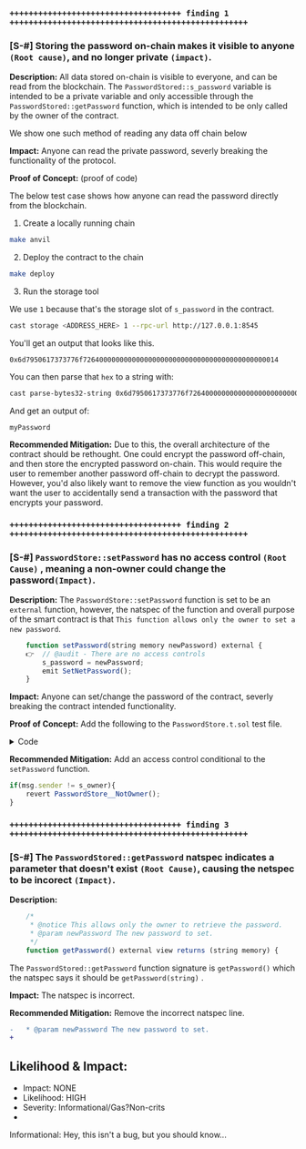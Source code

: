 
### `++++++++++++++++++++++++++++++++++++ finding 1 ++++++++++++++++++++++++++++++++++++++++++++++++++`

### [S-#] Storing the password on-chain makes it visible to anyone `(Root cause)`, and no longer private `(impact)`.

**Description:** All data stored on-chain is visible to everyone, and can be read from the blockchain. The `PasswordStored::s_password` variable is intended to be a private variable and only accessible through the `PasswordStored::getPassword` function, which is intended to be only called by the owner of the contract.

We show one such method of reading any data off chain below

**Impact:** Anyone can read the private password, severly breaking the functionality of the protocol.

**Proof of Concept:** (proof of code) 

The below test case shows how anyone can read the password directly from the blockchain.

1. Create a locally running chain
```bash
make anvil
```
2. Deploy the contract to the chain 
```bash
make deploy
```
3. Run the storage tool

We use `1` because that's the storage slot of `s_password` in the contract.

```bash
cast storage <ADDRESS_HERE> 1 --rpc-url http://127.0.0.1:8545
```
You'll get an output that looks like this.

`0x6d7950617373776f726400000000000000000000000000000000000000000014`

You can then parse that `hex` to a string with:

```bash
cast parse-bytes32-string 0x6d7950617373776f726400000000000000000000000000000000000000000014
```
And get an output of:

`myPassword`



**Recommended Mitigation:** Due to this, the overall architecture of the contract should be rethought. One could encrypt the password off-chain, and then store the encrypted password on-chain. This would require the user to remember another password off-chain to decrypt the password. However, you'd also likely want to remove the view function as you wouldn't want the user to accidentally send a transaction with the password that encrypts your password.


### `++++++++++++++++++++++++++++++++++++ finding 2 ++++++++++++++++++++++++++++++++++++++++++++++++++`


### [S-#] `PasswordStore::setPassword` has no access control `(Root Cause)` , meaning a non-owner could change the password`(Impact)`.

**Description:** The `PasswordStore::setPassword` function is set to be an `external` function, however, the natspec of the function and overall purpose of the smart contract is that `This function allows only the owner to set a new password`.

```javascript
    function setPassword(string memory newPassword) external {
    👉  // @audit - There are no access controls
        s_password = newPassword;
        emit SetNetPassword();
    }
```

**Impact:** Anyone can set/change the password of the contract, severly breaking the contract intended functionality.

**Proof of Concept:**  Add the following to the `PasswordStore.t.sol` test file.

<details>
<summary>Code</summary>

```javascript
    function test_anyone_can_set_password(address randomAddress) public {
        vm.assume(randomAddress != owner);

        vm.prank(randomAddress);
        string memory expectedPassword = "myNewPassword";
        passwordStore.setPassword(expectedPassword);

        vm.prank(owner);
        string memory actualPassword = passwordStore.getPassword();
        assertEq(actualPassword, expectedPassword);
    }
```

</details>


**Recommended Mitigation:** Add an access control conditional to the `setPassword` function.

```javascript
if(msg.sender != s_owner){
    revert PasswordStore__NotOwner();
}
```

### `++++++++++++++++++++++++++++++++++++ finding 3 ++++++++++++++++++++++++++++++++++++++++++++++++++`



###  [S-#] The `PasswordStored::getPassword` natspec indicates a parameter that doesn't exist `(Root Cause)`, causing the netspec to be incorect `(Impact)`.

**Description:** 

```javascript
    /*
     * @notice This allows only the owner to retrieve the password.
     * @param newPassword The new password to set.
     */
    function getPassword() external view returns (string memory) {
```

The `PasswordStored::getPassword`  function signature is `getPassword()` which the natspec says it should be `getPassword(string)` .

**Impact:** The natspec is incorrect.


**Recommended Mitigation:** Remove the incorrect natspec line.

```diff
-   * @param newPassword The new password to set.
+   
```







## Likelihood & Impact:
- Impact: NONE
- Likelihood: HIGH
- Severity: Informational/Gas?Non-crits
- 
Informational: Hey, this isn't a bug, but you should know...